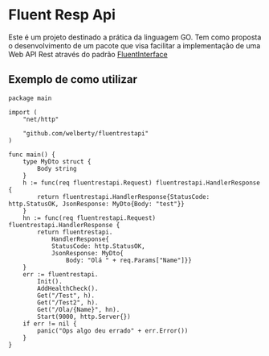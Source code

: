 # Fluent Resp Api
Este é um projeto destinado a prática da linguagem GO.
Tem como proposta o desenvolvimento de um pacote que visa facilitar a implementação de uma Web API Rest através do padrão [FluentInterface](https://martinfowler.com/bliki/FluentInterface.html)

## Exemplo de como utilizar
```
package main

import (
	"net/http"

	"github.com/welberty/fluentrestapi"
)

func main() {
	type MyDto struct {
		Body string
	}
	h := func(req fluentrestapi.Request) fluentrestapi.HandlerResponse {
		return fluentrestapi.HandlerResponse{StatusCode: http.StatusOK, JsonResponse: MyDto{Body: "test"}}
	}
	hn := func(req fluentrestapi.Request) fluentrestapi.HandlerResponse {
		return fluentrestapi.
			HandlerResponse{
			StatusCode: http.StatusOK,
			JsonResponse: MyDto{
				Body: "Olá " + req.Params["Name"]}}
	}
	err := fluentrestapi.
		Init().
		AddHealthCheck().
		Get("/Test", h).
		Get("/Test2", h).
		Get("/Ola/{Name}", hn).
		Start(9000, http.Server{})
	if err != nil {
		panic("Ops algo deu errado" + err.Error())
	}
}

```
